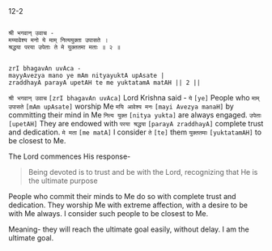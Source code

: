 ## <a name='_2'></a>
12-2


```shloka-sa

श्री भगवान् उवाच -
मय्यावेश्य मनो ये माम् नित्ययुक्ता उपासते ।
श्रद्धया परया उपेताः ते मे युक्ततमा मताः ॥ २ ॥

```
```shloka-sa-hk

zrI bhagavAn uvAca -
mayyAvezya mano ye mAm nityayuktA upAsate |
zraddhayA parayA upetAH te me yuktatamA matAH || 2 ||

```
`श्री भगवान् उवाच` `[zrI bhagavAn uvAca]` Lord Krishna said - `ये` `[ye]` People who `माम् उपासते` `[mAm upAsate]` worship Me `मयि आवेश्य मनः` `[mayi Avezya manaH]` by committing their mind in Me `नित्य युक्त` `[nitya yukta]` are always engaged. `उपेताः` `[upetAH]` They are endowed with `परया श्रद्धया` `[parayA zraddhayA]` complete trust and dedication. `मे मता` `[me matA]` I consider `ते` `[te]` them `युक्ततमाः` `[yuktatamAH]` to be closest to Me.

The Lord commences His response- 



<a name='applnote_169'></a>
> Being devoted is to trust and be with the Lord, recognizing that He is the ultimate purpose



People who commit their minds to Me do so with complete trust and dedication. They worship Me with extreme affection, with a desire to be with Me always. I consider such people to be closest to Me. 

Meaning- they will reach the ultimate goal easily, without delay. I am the ultimate goal.


